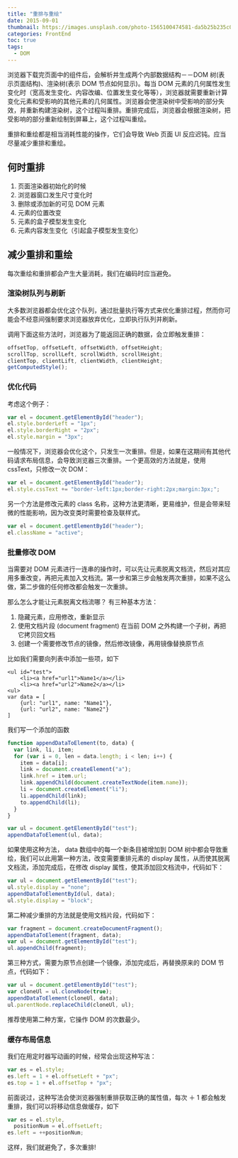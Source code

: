 ```yaml
---
title: "重排与重绘"
date: 2015-09-01
thumbnail: https://images.unsplash.com/photo-1565100474581-da5b25b235c0?ixlib=rb-1.2.1&ixid=eyJhcHBfaWQiOjEyMDd9&auto=format&fit=crop&w=2100&q=80
categories: FrontEnd
toc: true
tags:
  - DOM
---
```


浏览器下载完页面中的组件后，会解析并生成两个内部数据结构－－DOM 树(表示页面结构)、渲染树(表示 DOM 节点如何显示)。每当 DOM 元素的几何属性发生变化时（宽高发生变化、内容改编、位置发生变化等等），浏览器就需要重新计算变化元素和受影响的其他元素的几何属性。浏览器会使渲染树中受影响的部分失效，并重新构建渲染树，这个过程叫重排。重排完成后，浏览器会根据渲染树，把受影响的部分重新绘制到屏幕上，这个过程叫重绘。

重排和重绘都是相当消耗性能的操作，它们会导致 Web 页面 UI 反应迟钝。应当尽量减少重排和重绘。

<!--more-->

## 何时重排

1. 页面渲染器初始化的时候
2. 浏览器窗口发生尺寸变化时
3. 删除或添加新的可见 DOM 元素
4. 元素的位置改变
5. 元素的盒子模型发生变化
6. 元素内容发生变化（引起盒子模型发生变化）

## 减少重排和重绘

每次重绘和重排都会产生大量消耗，我们在编码时应当避免。

### 渲染树队列与刷新

大多数浏览器都会优化这个队列，通过批量执行等方式来优化重排过程，然而你可能会不经意间强制要求浏览器放弃优化，立即执行队列并刷新。

调用下面这些方法时，浏览器为了能返回正确的数据，会立即触发重排：

```javascript
offsetTop, offsetLeft, offsetWidth, offsetHeight;
scrollTop, scrollLeft, scrollWidth, scrollHeight;
clientTop, clientLift, clientWidth, clientHeight;
getComputedStyle();
```

### 优化代码

考虑这个例子：

```javascript
var el = document.getElementById("header");
el.style.borderLeft = "1px";
el.style.borderRight = "2px";
el.style.margin = "3px";
```

一般情况下，浏览器会优化这个，只发生一次重排。但是，如果在这期间有其他代码请求布局信息，会导致浏览器三次重排。一个更高效的方法就是，使用 cssText，只修改一次 DOM：

```javascript
var el = document.getElementById("header");
el.style.cssText += "border-left:1px;border-right:2px;margin:3px;";
```

另一个方法是修改元素的 class 名称，这种方法更清晰，更易维护，但是会带来轻微的性能影响，因为改变类时需要检查及联样式。

```javascript
var el = document.getElementById("header");
el.className = "active";
```

### 批量修改 DOM

当需要对 DOM 元素进行一连串的操作时，可以先让元素脱离文档流，然后对其应用多重改变，再把元素加入文档流。第一步和第三步会触发两次重排，如果不这么做，第二步做的任何修改都会触发一次重排。

那么怎么才能让元素脱离文档流哪？ 有三种基本方法：

1. 隐藏元素，应用修改，重新显示
2. 使用文档片段 (document fragment) 在当前 DOM 之外构建一个子树，再把它拷贝回文档
3. 创建一个需要修改节点的镜像，然后修改镜像，再用镜像替换原节点

比如我们需要向列表中添加一些项，如下

```
<ul id="test">
    <li><a href="url1">Name1</a></li>
    <li><a href="url2">Name2</a></li>
<ul>
var data = [
    {url: "url1", name: "Name1"},
    {url: "url2", name: "Name2"}
]
```

我们写一个添加的函数

```javascript
function appendDataToElement(to, data) {
  var link, li, item;
  for (var i = 0, len = data.length; i < len; i++) {
    item = data[i];
    link = document.createElement("a");
    link.href = item.url;
    link.appendChild(document.createTextNode(item.name));
    li = document.createElement("li");
    li.appendChild(link);
    to.appendChild(li);
  }
}

var ul = document.getElementById("test");
appendDataToElement(ul, data);
```

如果使用这种方法， data 数组中的每一个新条目被增加到 DOM 树中都会导致重绘，我们可以此用第一种方法，改变需要重排元素的 display 属性，从而使其脱离文档流，添加完成后，在修改 display 属性，使其添加回文档流中，代码如下：

```javascript
var ul = document.getElementById("test");
ul.style.display = "none";
appendDataToElementById(ul, data);
ul.style.display = "block";
```

第二种减少重排的方法就是使用文档片段，代码如下：

```javascript
var fragment = document.createDocumentFragment();
appendDataToElement(fragment, data);
var ul = document.getElementById("test");
ul.appendChild(fragment);
```

第三种方式，需要为原节点创建一个镜像，添加完成后，再替换原来的 DOM 节点，代码如下：

```javascript
var ul = document.getElementById("test");
var cloneUl = ul.cloneNode(true);
appendDataToElement(cloneUl, data);
ul.parentNode.replaceChild(cloneUl, ul);
```

推荐使用第二种方案，它操作 DOM 的次数最少。

### 缓存布局信息

我们在用定时器写动画的时候，经常会出现这种写法：

```javascript
var es = el.style;
es.left = 1 + el.offsetLeft + "px";
es.top = 1 + el.offsetTop + "px";
```

前面说过，这种写法会使浏览器强制重排获取正确的属性值，每次 ＋ 1 都会触发重排，我们可以将移动信息做缓存，如下

```javascript
var es = el.style,
  positionNum = el.offsetLeft;
es.left = ++positionNum;
```

这样，我们就避免了，多次重排!
